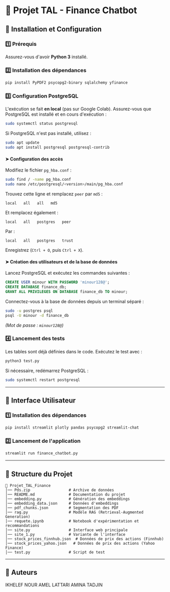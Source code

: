 # 📌 Projet TAL - Finance Chatbot  

## 🚀 Installation et Configuration  

### 1️⃣ Prérequis  
Assurez-vous d'avoir **Python 3** installé.  

### 2️⃣ Installation des dépendances  
```bash
pip install PyPDF2 psycopg2-binary sqlalchemy yfinance
```

### 3️⃣ Configuration PostgreSQL  
L'exécution se fait **en local** (pas sur Google Colab). Assurez-vous que PostgreSQL est installé et en cours d'exécution :  
```bash
sudo systemctl status postgresql
```
Si PostgreSQL n'est pas installé, utilisez :  
```bash
sudo apt update
sudo apt install postgresql postgresql-contrib
```

#### ➤ Configuration des accès  
Modifiez le fichier `pg_hba.conf` :  
```bash
sudo find / -name pg_hba.conf
sudo nano /etc/postgresql/<version>/main/pg_hba.conf
```
Trouvez cette ligne et remplacez `peer` par `md5` :  
```
local   all   all   md5
```
Et remplacez également :  
```
local   all   postgres   peer
```
Par :  
```
local   all   postgres   trust
```
Enregistrez (`Ctrl + O`, puis `Ctrl + X`).

#### ➤ Création des utilisateurs et de la base de données  
Lancez PostgreSQL et exécutez les commandes suivantes :  
```sql
CREATE USER minour WITH PASSWORD 'minour128@';
CREATE DATABASE finance_db;
GRANT ALL PRIVILEGES ON DATABASE finance_db TO minour;
```
Connectez-vous à la base de données depuis un terminal séparé :  
```bash
sudo -u postgres psql
psql -U minour -d finance_db
```
*(Mot de passe : `minour128@`)*  

### 4️⃣ Lancement des tests  
Les tables sont déjà définies dans le code. Exécutez le test avec :  
```bash
python3 test.py
```
Si nécessaire, redémarrez PostgreSQL :  
```bash
sudo systemctl restart postgresql
```

---

## 🎨 Interface Utilisateur  

### 1️⃣ Installation des dépendances  
```bash
pip install streamlit plotly pandas psycopg2 streamlit-chat
```

### 2️⃣ Lancement de l'application  
```bash
streamlit run finance_chatbot.py
```

---

## 📂 Structure du Projet  

```
📁 Projet_TAL_Finance  
│── Pds.zip                 # Archive de données  
│── README.md               # Documentation du projet  
│── embedding.py            # Génération des embeddings  
│── embedding_data.json     # Données d'embeddings  
│── pdf_chunks.json         # Segmentation des PDF  
│── rag.py                  # Modèle RAG (Retrieval-Augmented Generation)  
│── requete.ipynb           # Notebook d'expérimentation et recommandations
│── site.py                 # Interface web principale  
│── site_1.py               # Variante de l'interface  
│── stock_prices_finnhub.json  # Données de prix des actions (Finnhub)  
│── stock_prices_yahoo.json   # Données de prix des actions (Yahoo Finance)  
│── test.py                 # Script de test  
```

---

## 📌 Auteurs  
IKHELEF NOUR
AMEL LATTARI 
AMINA TADJIN 


